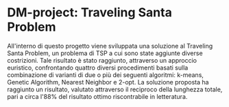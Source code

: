 # DM-project: Traveling Santa Problem

All'interno di questo progetto viene sviluppata una soluzione al Traveling Santa Problem, un problema di TSP a cui sono state aggiunte diverse costrizioni. Tale risultato è stato raggiunto, attraverso un approccio euristico, confrontando quattro diversi procedimenti basati sulla combinazione di varianti di due o più dei seguenti algoritmi: k-means, Genetic Algorithm, Nearest Neighbor e 2-opt. La soluzione proposta ha raggiunto un risultato, valutato attraverso il reciproco della lunghezza totale, pari a circa l'88\% del risultato ottimo riscontrabile in letteratura.
